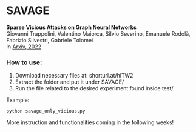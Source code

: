 # SAVAGE

**Sparse Vicious Attacks on Graph Neural Networks** <br>Giovanni Trappolini, Valentino Maiorca, Silvio Severino, Emanuele Rodolà, Fabrizio Silvestri, Gabriele Tolomei<br>
In [Arxiv, 2022](https://arxiv.org/abs/2209.09688)

### How to use:

1. Download necessary files at: shorturl.at/hiTW2
2. Extract the folder and put it under SAVAGE/
3. Run the file related to the desired experiment found inside test/

Example:

```
python savage_only_vicious.py
```

More instruction and functionalities coming in the following weeks!
